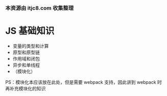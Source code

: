 ### 本资源由 itjc8.com 收集整理
# JS 基础知识

- 变量的类型和计算
- 原型和原型链
- 作用域和闭包
- 异步和单线程
- （模块化）

PS：模块化本应该放在此处，但是需要 webpack 支持，因此讲到 webpack 时再补充模块化的知识
